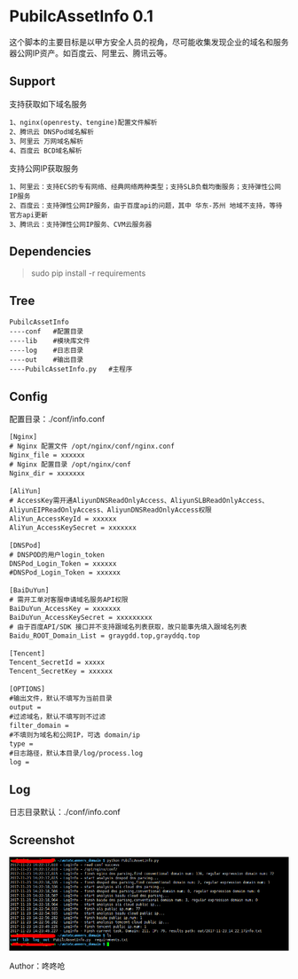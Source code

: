 # PubilcAssetInfo 0.1

这个脚本的主要目标是以甲方安全人员的视角，尽可能收集发现企业的域名和服务器公网IP资产。如百度云、阿里云、腾讯云等。


## Support ##

支持获取如下域名服务

	1、nginx(openresty、tengine)配置文件解析
	2、腾讯云 DNSPod域名解析
	3、阿里云 万网域名解析
	4、百度云 BCD域名解析

支持公网IP获取服务

	1、阿里云：支持ECS的专有网络、经典网络两种类型；支持SLB负载均衡服务；支持弹性公网IP服务
	2、百度云：支持弹性公网IP服务，由于百度api的问题，其中 华东-苏州 地域不支持，等待官方api更新
	3、腾讯云：支持弹性公网IP服务、CVM云服务器


## Dependencies ##
> sudo pip install -r requirements

## Tree ##

	PubilcAssetInfo
	----conf   #配置目录
	----lib    #模块库文件
	----log    #日志目录
	----out    #输出目录
	----PubilcAssetInfo.py   #主程序
	

## Config ##

配置目录：./conf/info.conf

	[Nginx]
	# Nginx 配置文件 /opt/nginx/conf/nginx.conf
	Nginx_file = xxxxxx
	# Nginx 配置目录 /opt/nginx/conf
	Nginx_dir = xxxxxxx
	
	[AliYun]
	# AccessKey需开通AliyunDNSReadOnlyAccess、AliyunSLBReadOnlyAccess、AliyunEIPReadOnlyAccess、AliyunDNSReadOnlyAccess权限
	AliYun_AccessKeyId = xxxxxx
	AliYun_AccessKeySecret = xxxxxxx
	
	[DNSPod]
	# DNSPOD的用户login_token
	DNSPod_Login_Token = xxxxxx
	#DNSPod_Login_Token = xxxxxx
	
	[BaiDuYun]
	# 需开工单对客服申请域名服务API权限
	BaiDuYun_AccessKey = xxxxxxx
	BaiDuYun_AccessKeySecret = xxxxxxxxx
	# 由于百度API/SDK 接口并不支持跟域名列表获取，故只能事先填入跟域名列表
	Baidu_ROOT_Domain_List = graygdd.top,grayddq.top
	
	[Tencent]
	Tencent_SecretId = xxxxx
	Tencent_SecretKey = xxxxxx
	
	[OPTIONS]
	#输出文件，默认不填写为当前目录
	output = 
	#过滤域名，默认不填写则不过滤
	filter_domain = 
	#不填则为域名和公网IP，可选 domain/ip
	type = 
	#日志路径，默认本目录/log/process.log
	log = 

## Log ##

日志目录默认：./conf/info.conf


## Screenshot ##

![Screenshot](Screenshot.png)

Author：咚咚呛 






